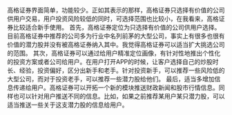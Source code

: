 高格证券界面简单，功能较少。正如其表示的那样，高格证券只选择有价值的公司供用户交易，用户投资风险较低的同时，可选择范围也比较小，在我看来，高格证券比较适合新手使用。
首先，高格证券定位为只选择有价值的公司供用户选择。目前高格证券中推荐的公司多为行业中名列前茅的大型公司，事实上有很多也很有价值的潜力股并没有被高格证券纳入其中。我觉得高格证券可以适当扩大挑选公司的范围。
其次，高格证券可以通过给用户精准定位画像，有针对性地推出个性化的投资方案或者公司给用户。在用户打开APP的时候，让客户选择自己的炒股时长、经验，投资偏好，区分出新手和老手。针对投资新手，可以推荐一些风险低的大型公司，而对于投资老手，可以推荐一些潜力股给他们。
最后，适当多增加信息传递给用户。高格证券可以开拓一个新的模块推送财政新闻和股市行情信息。同样也可以针对用户推送不同的信息。比如，如果之前推荐某用户某只潜力股，可以适当推送一些关于这支潜力股的信息给用户。
